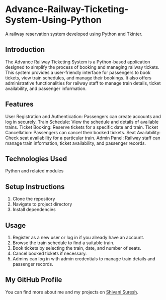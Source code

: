 # Advance-Railway-Ticketing-System-Using-Python
A railway reservation system developed using Python and Tkinter.
## Introduction
The Advance Railway Ticketing System is a Python-based application designed to simplify the process of booking and managing railway tickets. This system provides a user-friendly interface for passengers to book tickets, view train schedules, and manage their bookings. It also offers administrative functionalities for railway staff to manage train details, ticket availability, and passenger information.
## Features
User Registration and Authentication: Passengers can create accounts and log in securely.
Train Schedule: View the schedule and details of available trains.
Ticket Booking: Reserve tickets for a specific date and train.
Ticket Cancellation: Passengers can cancel their booked tickets.
Seat Availability: Check seat availability for a particular train.
Admin Panel: Railway staff can manage train information, ticket availability, and passenger records.
## Technologies Used
Python and related modules
## Setup Instructions
1. Clone the repository
2. Navigate to project directory
3. Install dependencies
## Usage
1. Register as a new user or log in if you already have an account.
2. Browse the train schedule to find a suitable train.
3. Book tickets by selecting the train, date, and number of seats.
4. Cancel booked tickets if necessary.
5. Admins can log in with admin credentials to manage train details and passenger records.
## My GitHub Profile
You can find more about me and my projects on [Shivani Suresh](https://github.com/ShivaniSuresh1).



